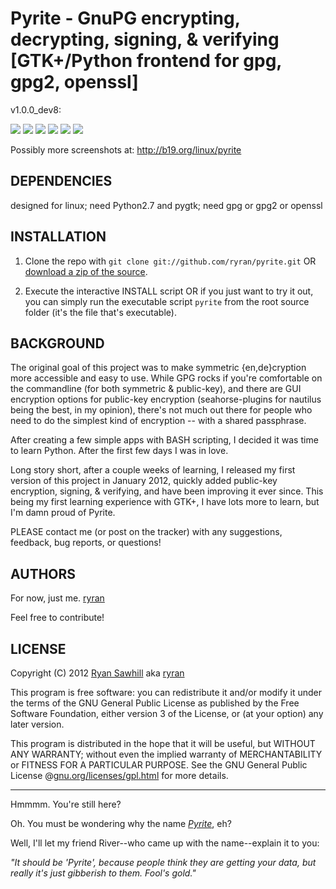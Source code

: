 Pyrite - GnuPG encrypting, decrypting, signing, & verifying [GTK+/Python frontend for gpg, gpg2, openssl]
===============================================================

v1.0.0_dev8:

![](http://b19.org/linux/pyrite/1enc_txt.png)
![](http://b19.org/linux/pyrite/2clearsign_txt.png)
![](http://b19.org/linux/pyrite/3enc_prog.png)
![](http://b19.org/linux/pyrite/4dec_txt.png)
![](http://b19.org/linux/pyrite/5openssl_txt.png)
![](http://b19.org/linux/pyrite/6prefs.png)

Possibly more screenshots at: http://b19.org/linux/pyrite



DEPENDENCIES
------------
designed for linux;
need Python2.7 and pygtk; 
need gpg or gpg2 or openssl


INSTALLATION
------------
1) Clone the repo with `git clone git://github.com/ryran/pyrite.git` OR [download a zip of the source](/ryran/pyrite/zipball/master).

2) Execute the interactive INSTALL script OR if you just want to try it out, you can simply run the executable script `pyrite` from the root source folder (it's the file that's executable).


BACKGROUND
----------

The original goal of this project was to make symmetric {en,de}cryption more accessible and easy to use. While GPG rocks if you're comfortable on the commandline (for both symmetric & public-key), and there are GUI encryption options for public-key encryption (seahorse-plugins for nautilus being the best, in my opinion), there's not much out there for people who need to do the simplest kind of encryption -- with a shared passphrase.

After creating a few simple apps with BASH scripting, I decided it was time to learn Python. After the first few days I was in love.

Long story short, after a couple weeks of learning, I released my first version of this project in January 2012, quickly added public-key encryption, signing, & verifying, and have been improving it ever since. This being my first learning experience with GTK+, I have lots more to learn, but I'm damn proud of Pyrite.

PLEASE contact me (or post on the tracker) with any suggestions, feedback, bug reports, or questions!


AUTHORS
-------

For now, just me.
[ryran](https://github.com/ryran)

Feel free to contribute!


LICENSE
-------

Copyright (C) 2012 [Ryan Sawhill](http://b19.org) aka [ryran](https://github.com/ryran)

This program is free software: you can redistribute it and/or modify
it under the terms of the GNU General Public License as published by
the Free Software Foundation, either version 3 of the License, or
(at your option) any later version.

This program is distributed in the hope that it will be useful,
but WITHOUT ANY WARRANTY; without even the implied warranty of
MERCHANTABILITY or FITNESS FOR A PARTICULAR PURPOSE. See the GNU
General Public License @[gnu.org/licenses/gpl.html](http://gnu.org/licenses/gpl.html>) for more details.




--------

Hmmmm. You're still here?

Oh. You must be wondering why the name [*Pyrite*](http://en.wikipedia.org/wiki/Pyrite), eh?

Well, I'll let my friend River--who came up with the name--explain it to you:

*"It should be 'Pyrite', because people think they are getting your data, but really it's just gibberish to them. Fool's gold."*

